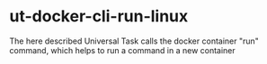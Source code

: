 # ut-docker-cli-run-linux
The here described Universal Task calls the docker container "run" command, which helps to run a command in a new container

